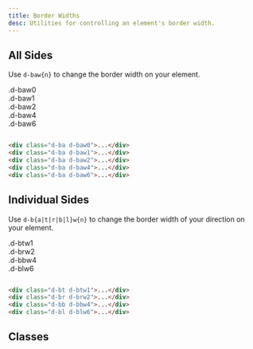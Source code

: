 ```yaml
---
title: Border Widths
desc: Utilities for controlling an element's border width.
---
```


## All Sides

Use `d-baw{n}` to change the border width on your element.

<code-well-header class="d-fl-col5 d-flg8 d-fw-wrap d-p24 d-bgc-pink-100 d-bgo50 d-w100p d-hmn102" custom>
  <div class="d-fl-center d-p16 d-ba d-bc-pink-400 d-baw0 d-bgc-pink-100 d-fs16 d-ff-mono">.d-baw0</div>
  <div class="d-fl-center d-p16 d-ba d-bc-pink-400 d-baw1 d-bgc-pink-100 d-fs16 d-ff-mono">.d-baw1</div>
  <div class="d-fl-center d-p16 d-ba d-bc-pink-400 d-baw2 d-bgc-pink-100 d-fs16 d-ff-mono">.d-baw2</div>
  <div class="d-fl-center d-p16 d-ba d-bc-pink-400 d-baw4 d-bgc-pink-100 d-fs16 d-ff-mono">.d-baw4</div>
  <div class="d-fl-center d-p16 d-ba d-bc-pink-400 d-baw6 d-bgc-pink-100 d-fs16 d-ff-mono">.d-baw6</div>
</code-well-header>

```html

<div class="d-ba d-baw0">...</div>
<div class="d-ba d-baw1">...</div>
<div class="d-ba d-baw2">...</div>
<div class="d-ba d-baw4">...</div>
<div class="d-ba d-baw6">...</div>
```

## Individual Sides

Use `d-b{a|t|r|b|l}w{n}` to change the border width of your direction on your element.

<code-well-header class="d-fl-col5 d-flg8 d-fw-wrap d-p24 d-bgc-yellow-100 d-w100p d-hmn102" custom>
  <div class="d-fl-center d-p16 d-bt d-bc-yellow-400 d-btw1 d-bgc-yellow-100 d-fs16 d-ff-mono">.d-btw1</div>
  <div class="d-fl-center d-p16 d-br d-bc-yellow-400 d-brw2 d-bgc-yellow-100 d-fs16 d-ff-mono">.d-brw2</div>
  <div class="d-fl-center d-p16 d-bb d-bc-yellow-400 d-bbw4 d-bgc-yellow-100 d-fs16 d-ff-mono">.d-bbw4</div>
  <div class="d-fl-center d-p16 d-bl d-bc-yellow-400 d-blw6 d-bgc-yellow-100 d-fs16 d-ff-mono">.d-blw6</div>
</code-well-header>

```html

<div class="d-bt d-btw1">...</div>
<div class="d-br d-brw2">...</div>
<div class="d-bb d-bbw4">...</div>
<div class="d-bl d-blw6">...</div>
```

## Classes

<div class="d-h464 d-of-y-scroll d-bb d-bc-black-200">
  <utility-class-table>
    <template #content>
      <tbody v-for="i in ['all', 'top', 'right', 'bottom', 'left']">
        <tr v-for="w in [0, 1, 2, 4, 6]">
          <th scope="row" class="d-ff-mono d-fc-purple d-fw-normal d-fs12">.d-b{{ i[0] }}w{{ w }}</th>
          <td class="d-ff-mono d-fc-orange d-fs12">
            <span v-if="i === 'all'">border-width: var(--su{{ w }}) !important;</span>
            <span v-else>border-{{i}}-width: var(--su{{ w }}) !important;</span>
          </td>
        </tr>
      </tbody>
    </template>
  </utility-class-table>
</div>
